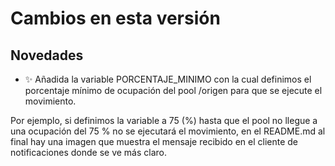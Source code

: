 # Cambios en esta versión

## Novedades
- ✨ Añadida la variable PORCENTAJE_MINIMO con la cual definimos el porcentaje mínimo de ocupación del pool /origen para que se ejecute el movimiento.

Por ejemplo, si definimos la variable a 75 (%) hasta que el pool no llegue a una ocupación del 75 % no se ejecutará el movimiento, en el README.md al final hay una imagen que muestra el mensaje recibido en el cliente de notificaciones donde se ve más claro.

